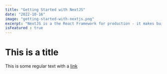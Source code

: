 ```yaml
---
title: "Getting Started with NextJS"
date: "2022-10-16"
image: "getting-started-with-nextjs.png"
excerpt: "NextJS is a the React Framework for production - it makes building fullstack react apps and sites a breeze and ships with built-in SSR"
isFeatured : true
---
```


# This is  a title

This is some regular text with a [link](https://goohle.com)